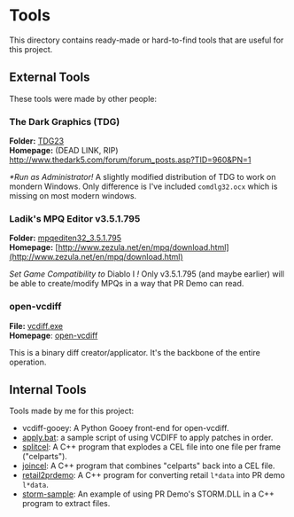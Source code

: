 # Tools

This directory contains ready-made or hard-to-find tools that are useful for this project.

## External Tools

These tools were made by other people:

### The Dark Graphics (TDG)

**Folder:** [TDG23](TDG23)  
**Homepage:** (DEAD LINK, RIP) http://www.thedark5.com/forum/forum_posts.asp?TID=960&PN=1

_*Run as Administrator!_ A slightly modified distribution of TDG to work on mondern Windows. Only difference is I've included `comdlg32.ocx` which is missing on most modern windows.

### Ladik's MPQ Editor v3.5.1.795

**Folder:** [mpqediten32_3.5.1.795](mpqediten32_3.5.1.795)  
**Homepage:** [http://www.zezula.net/en/mpq/download.html](http://www.zezula.net/en/mpq/download.html)

_Set Game Compatibility to_ Diablo I _!_ Only v3.5.1.795 (and maybe earlier) will be able to create/modify MPQs in a way that PR Demo can read.

### open-vcdiff

**File:** [vcdiff.exe](vcdiff.exe)  
**Homepage**: [open-vcdiff](https://github.com/google/open-vcdiff)

This is a binary diff creator/applicator. It's the backbone of the entire operation.

## Internal Tools

Tools made by me for this project:

* vcdiff-gooey: A Python Gooey front-end for open-vcdiff.
* [apply.bat](apply.bat): a sample script of using VCDIFF to apply patches in order.
* [splitcel](splitcel): A C++ program that explodes a CEL file into one file per frame ("celparts").
* [joincel](joincel): A C++ program that combines "celparts" back into a CEL file.
* [retail2prdemo](retail2prdemo): A C++ program for converting retail `l*data` into PR demo `l*data`.
* [storm-sample](storm-sample): An example of using PR Demo's STORM.DLL in a C++ program to extract files.
